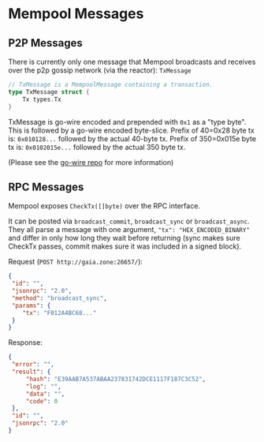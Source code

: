 # Mempool Messages

## P2P Messages

There is currently only one message that Mempool broadcasts
and receives over the p2p gossip network (via the reactor):
`TxMessage`

```go
// TxMessage is a MempoolMessage containing a transaction.
type TxMessage struct {
    Tx types.Tx
}
```

TxMessage is go-wire encoded and prepended with `0x1` as a
"type byte". This is followed by a go-wire encoded byte-slice.
Prefix of 40=0x28 byte tx is: `0x010128...` followed by
the actual 40-byte tx. Prefix of 350=0x015e byte tx is:
`0x0102015e...` followed by the actual 350 byte tx.

(Please see the [go-wire repo](https://github.com/demars-dmc/go-wire#an-interface-example) for more information)

## RPC Messages

Mempool exposes `CheckTx([]byte)` over the RPC interface.

It can be posted via `broadcast_commit`, `broadcast_sync` or
`broadcast_async`. They all parse a message with one argument,
`"tx": "HEX_ENCODED_BINARY"` and differ in only how long they
wait before returning (sync makes sure CheckTx passes, commit
makes sure it was included in a signed block).

Request (`POST http://gaia.zone:26657/`):

```json
{
 "id": "",
 "jsonrpc": "2.0",
 "method": "broadcast_sync",
 "params": {
    "tx": "F012A4BC68..."
 }
}
```

Response:

```json
{
 "error": "",
 "result": {
     "hash": "E39AAB7A537ABAA237831742DCE1117F187C3C52",
     "log": "",
     "data": "",
     "code": 0
 },
 "id": "",
 "jsonrpc": "2.0"
}
```
